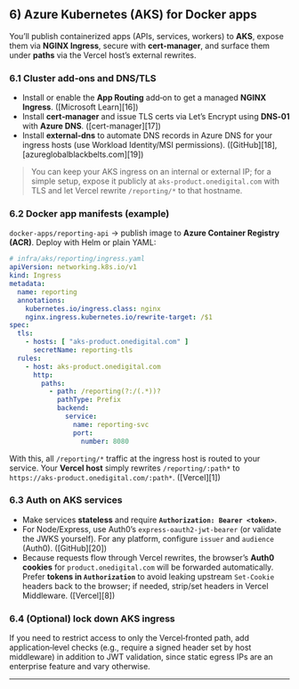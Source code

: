 ## 6) Azure Kubernetes (AKS) for Docker apps

You’ll publish containerized apps (APIs, services, workers) to **AKS**, expose them via **NGINX Ingress**, secure with **cert‑manager**, and surface them under **paths** via the Vercel host’s external rewrites.

### 6.1 Cluster add‑ons and DNS/TLS

* Install or enable the **App Routing** add‑on to get a managed **NGINX Ingress**. ([Microsoft Learn][16])
* Install **cert‑manager** and issue TLS certs via Let’s Encrypt using **DNS‑01** with **Azure DNS**. ([cert-manager][17])
* Install **external‑dns** to automate DNS records in Azure DNS for your ingress hosts (use Workload Identity/MSI permissions). ([GitHub][18], [azureglobalblackbelts.com][19])

> You can keep your AKS ingress on an internal or external IP; for a simple setup, expose it publicly at `aks-product.onedigital.com` with TLS and let Vercel rewrite `/reporting/*` to that hostname.

### 6.2 Docker app manifests (example)

`docker-apps/reporting-api` → publish image to **Azure Container Registry (ACR)**. Deploy with Helm or plain YAML:

```yaml
# infra/aks/reporting/ingress.yaml
apiVersion: networking.k8s.io/v1
kind: Ingress
metadata:
  name: reporting
  annotations:
    kubernetes.io/ingress.class: nginx
    nginx.ingress.kubernetes.io/rewrite-target: /$1
spec:
  tls:
    - hosts: [ "aks-product.onedigital.com" ]
      secretName: reporting-tls
  rules:
    - host: aks-product.onedigital.com
      http:
        paths:
          - path: /reporting(?:/(.*))?
            pathType: Prefix
            backend:
              service:
                name: reporting-svc
                port:
                  number: 8080
```

With this, all `/reporting/*` traffic at the ingress host is routed to your service. Your **Vercel host** simply rewrites `/reporting/:path*` to `https://aks-product.onedigital.com/:path*`. ([Vercel][1])

### 6.3 Auth on AKS services

* Make services **stateless** and require **`Authorization: Bearer <token>`**.
* For Node/Express, use Auth0’s `express-oauth2-jwt-bearer` (or validate the JWKS yourself). For any platform, configure `issuer` and `audience` (Auth0). ([GitHub][20])
* Because requests flow through Vercel rewrites, the browser’s **Auth0 cookies** for `product.onedigital.com` will be forwarded automatically. Prefer **tokens in `Authorization`** to avoid leaking upstream `Set‑Cookie` headers back to the browser; if needed, strip/set headers in Vercel Middleware. ([Vercel][8])

### 6.4 (Optional) lock down AKS ingress

If you need to restrict access to only the Vercel‑fronted path, add application‑level checks (e.g., require a signed header set by host middleware) in addition to JWT validation, since static egress IPs are an enterprise feature and vary otherwise.

---

